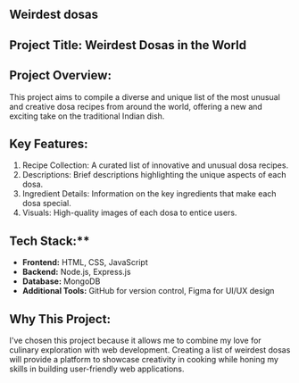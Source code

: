 ## Weirdest dosas 

## Project Title: Weirdest Dosas in the World

## Project Overview: 
This project aims to compile a diverse and unique list of the most unusual and creative dosa recipes from around the world, offering a new and exciting take on the traditional Indian dish.

## Key Features:
1. Recipe Collection: A curated list of innovative and unusual dosa recipes.
2. Descriptions: Brief descriptions highlighting the unique aspects of each dosa.
3. Ingredient Details: Information on the key ingredients that make each dosa special.
4. Visuals: High-quality images of each dosa to entice users.

## Tech Stack:**
- **Frontend:** HTML, CSS, JavaScript
- **Backend:** Node.js, Express.js
- **Database:** MongoDB
- **Additional Tools:** GitHub for version control, Figma for UI/UX design

## Why This Project:
I've chosen this project because it allows me to combine my love for culinary exploration with web development. Creating a list of weirdest dosas will provide a platform to showcase creativity in cooking while honing my skills in building user-friendly web applications.